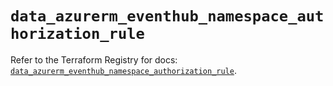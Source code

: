 # `data_azurerm_eventhub_namespace_authorization_rule`

Refer to the Terraform Registry for docs: [`data_azurerm_eventhub_namespace_authorization_rule`](https://registry.terraform.io/providers/hashicorp/azurerm/3.106.1/docs/data-sources/eventhub_namespace_authorization_rule).

